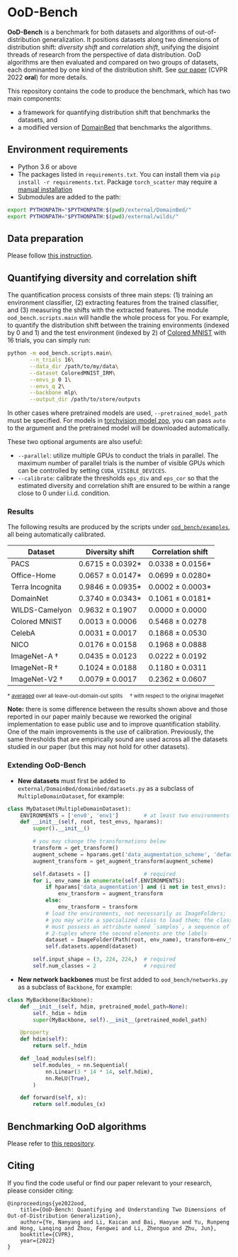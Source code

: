 # OoD-Bench
**OoD-Bench** is a benchmark for both datasets and algorithms of out-of-distribution generalization.
It positions datasets along two dimensions of distribution shift: *diversity shift* and *correlation shift*, unifying the disjoint threads of research from the perspective of data distribution.
OoD algorithms are then evaluated and compared on two groups of datasets, each dominanted by one kind of the distribution shift.
See [our paper](https://openaccess.thecvf.com/content/CVPR2022/papers/Ye_OoD-Bench_Quantifying_and_Understanding_Two_Dimensions_of_Out-of-Distribution_Generalization_CVPR_2022_paper.pdf) (CVPR 2022 **oral**) for more details.

This repository contains the code to produce the benchmark, which has two main components:
- a framework for quantifying distribution shift that benchmarks the datasets, and
- a modified version of [DomainBed](https://github.com/facebookresearch/DomainBed) that benchmarks the algorithms.

## Environment requirements
- Python 3.6 or above
- The packages listed in `requirements.txt`. You can install them via `pip install -r requirements.txt`. Package `torch_scatter` may require a [manual installation](https://github.com/rusty1s/pytorch_scatter#installation)
- Submodules are added to the path:
```sh
export PYTHONPATH="$PYTHONPATH:$(pwd)/external/DomainBed/"
export PYTHONPATH="$PYTHONPATH:$(pwd)/external/wilds/"
```

## Data preparation
Please follow [this instruction](data/README.md).

## Quantifying diversity and correlation shift
The quantification process consists of three main steps:
(1) training an environment classifier,
(2) extracting features from the trained classifier, and
(3) measuring the shifts with the extracted features.
The module `ood_bench.scripts.main` will handle the whole process for you.
For example, to quantify the distribution shift between the training environments (indexed by 0 and 1) and the test environment (indexed by 2) of [Colored MNIST](https://github.com/facebookresearch/InvariantRiskMinimization/blob/fc185d0f828a98f57030ba3647efc7394d1be95a/code/colored_mnist/main.py#L34) with 16 trials, you can simply run:
```sh
python -m ood_bench.scripts.main\
       --n_trials 16\
       --data_dir /path/to/my/data\
       --dataset ColoredMNIST_IRM\
       --envs_p 0 1\
       --envs_q 2\
       --backbone mlp\
       --output_dir /path/to/store/outputs
```
In other cases where pretrained models are used, `--pretrained_model_path` must be specified.
For models in [torchvision model zoo](https://pytorch.org/vision/stable/models.html), you can pass `auto` to the argument and the pretrained model will be downloaded automatically.

These two optional arguments are also useful:
- `--parallel`: utilize multiple GPUs to conduct the trials in parallel. The maximum number of parallel trials is the number of visible GPUs which can be controlled by setting `CUDA_VISIBLE_DEVICES`.
- `--calibrate`: calibrate the thresholds `eps_div` and `eps_cor` so that the estimated diversity and correlation shift are ensured to be within a range close to 0 under i.i.d. condition.

### Results
The following results are produced by the scripts under [`ood_bench/examples`](ood_bench/examples), all being automatically calibrated.

| Dataset           | Diversity shift   | Correlation shift |
| ----------------- | ----------------- | ----------------- |
| PACS              | 0.6715 ± 0.0392*  | 0.0338 ± 0.0156*  |
| Office-Home       | 0.0657 ± 0.0147*  | 0.0699 ± 0.0280*  |
| Terra Incognita   | 0.9846 ± 0.0935*  | 0.0002 ± 0.0003*  |
| DomainNet         | 0.3740 ± 0.0343*  | 0.1061 ± 0.0181*  |
| WILDS-Camelyon    | 0.9632 ± 0.1907   | 0.0000 ± 0.0000   |
| Colored MNIST     | 0.0013 ± 0.0006   | 0.5468 ± 0.0278   |
| CelebA            | 0.0031 ± 0.0017   | 0.1868 ± 0.0530   |
| NICO              | 0.0176 ± 0.0158   | 0.1968 ± 0.0888   |
| ImageNet-A †      | 0.0435 ± 0.0123   | 0.0222 ± 0.0192   |
| ImageNet-R †      | 0.1024 ± 0.0188   | 0.1180 ± 0.0311   |
| ImageNet-V2 †     | 0.0079 ± 0.0017   | 0.2362 ± 0.0607   |

<small>\* [averaged](https://github.com/m-Just/OoD-Bench/blob/2140093fee982b19f122de2f198ec5831442daad/ood_bench/scripts/summarize.py#L37) over all leave-out-domain-out splits&nbsp;&nbsp;&nbsp;&nbsp;&nbsp;† with respect to the original ImageNet</small>

**Note:** there is some difference between the results shown above and those reported in our paper mainly because we reworked the original implementation to ease public use and to improve quantification stability.
One of the main improvements is the use of calibration.
Previously, the same thresholds that are empirically sound are used across all the datasets studied in our paper (but this may not hold for other datasets).

### Extending OoD-Bench

- **New datasets** must first be added to `external/DomainBed/domainbed/datasets.py` as a subclass of `MultipleDomainDataset`, for example:
```python
class MyDataset(MultipleDomainDataset):
    ENVIRONMENTS = ['env0', 'env1']        # at least two environments
    def __init__(self, root, test_envs, hparams):
        super().__init__()

        # you may change the transformations below
        transform = get_transform()
        augment_scheme = hparams.get('data_augmentation_scheme', 'default')
        augment_transform = get_augment_transform(augment_scheme)

        self.datasets = []                 # required
        for i, env_name in enumerate(self.ENVIRONMENTS):
            if hparams['data_augmentation'] and (i not in test_envs):
                env_transform = augment_transform
            else:
                env_transform = transform
            # load the environments, not necessarily as ImageFolders;
            # you may write a specialized class to load them; the class
            # must possess an attribute named `samples`, a sequence of
            # 2-tuples where the second elements are the labels
            dataset = ImageFolder(Path(root, env_name), transform=env_transform)
            self.datasets.append(dataset)

        self.input_shape = (3, 224, 224,)  # required
        self.num_classes = 2               # required
```

- **New network backbones** must be first added to `ood_bench/networks.py` as a subclass of `Backbone`, for example:
```python
class MyBackbone(Backbone):
    def __init__(self, hdim, pretrained_model_path=None):
        self._hdim = hdim
        super(MyBackbone, self).__init__(pretrained_model_path)

    @property
    def hdim(self):
        return self._hdim

    def _load_modules(self):
        self.modules_ = nn.Sequential(
            nn.Linear(3 * 14 * 14, self.hdim),
            nn.ReLU(True),
        )

    def forward(self, x):
        return self.modules_(x)
```

## Benchmarking OoD algorithms
Please refer to [this repository](https://github.com/m-Just/DomainBed?organization=m-Just&organization=m-Just).

## Citing
If you find the code useful or find our paper relevant to your research, please consider citing:
```
@inproceedings{ye2022ood,
    title={OoD-Bench: Quantifying and Understanding Two Dimensions of Out-of-Distribution Generalization},
    author={Ye, Nanyang and Li, Kaican and Bai, Haoyue and Yu, Runpeng and Hong, Lanqing and Zhou, Fengwei and Li, Zhenguo and Zhu, Jun},
    booktitle={CVPR},
    year={2022}
}
```
